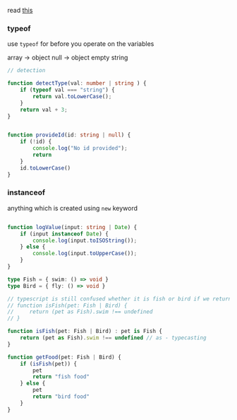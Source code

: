 
read [this](https://www.typescriptlang.org/docs/handbook/2/narrowing.html)


### typeof

use `typeof` for before you operate on the variables

array -> object
null -> object
empty string 

```ts
// detection

function detectType(val: number | string ) {
    if (typeof val === "string") {
        return val.toLowerCase();
    }
    return val + 3;
}


function provideId(id: string | null) {
    if (!id) {
        console.log("No id provided");
        return
    }
    id.toLowerCase()
}
```


### instanceof

anything which is created using `new` keyword

```ts

function logValue(input: string | Date) {
    if (input instanceof Date) {
        console.log(input.toISOString());
    } else {
        console.log(input.toUpperCase());
    }
}

type Fish = { swim: () => void }
type Bird = { fly: () => void }

// typescript is still confused whether it is fish or bird if we return boolean from isFish()
// function isFish(pet: Fish | Bird) {
//     return (pet as Fish).swim !== undefined 
// }

function isFish(pet: Fish | Bird) : pet is Fish {
    return (pet as Fish).swim !== undefined // as - typecasting
}

function getFood(pet: Fish | Bird) {
    if (isFish(pet)) {
        pet 
        return "fish food"
    } else {
        pet
        return "bird food"
    }
}
```